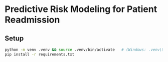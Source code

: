 # Predictive Risk Modeling for Patient Readmission

## Setup
```bash
python -m venv .venv && source .venv/bin/activate   # (Windows: .venv\Scripts\activate)
pip install -r requirements.txt
